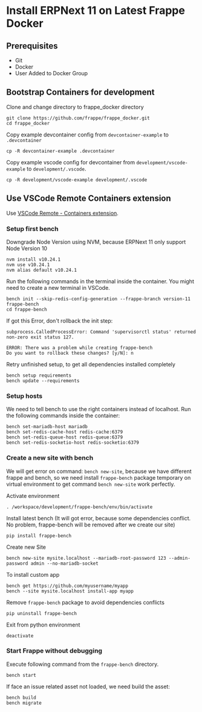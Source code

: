# Install ERPNext 11 on Latest Frappe Docker

## Prerequisites

- Git
- Docker
- User Added to Docker Group


## Bootstrap Containers for development

Clone and change directory to frappe_docker directory

```shell
git clone https://github.com/frappe/frappe_docker.git
cd frappe_docker
```

Copy example devcontainer config from `devcontainer-example` to `.devcontainer`

```shell
cp -R devcontainer-example .devcontainer
```

Copy example vscode config for devcontainer from `development/vscode-example` to `development/.vscode`.

```shell
cp -R development/vscode-example development/.vscode
```

## Use VSCode Remote Containers extension

Use [VSCode Remote - Containers extension](https://marketplace.visualstudio.com/items?itemName=ms-vscode-remote.remote-containers).


### Setup first bench

Downgrade Node Version using NVM, because ERPNext 11 only support Node Version 10
```shell
nvm install v10.24.1
nvm use v10.24.1
nvm alias default v10.24.1
```

Run the following commands in the terminal inside the container. You might need to create a new terminal in VSCode.

```shell
bench init --skip-redis-config-generation --frappe-branch version-11 frappe-bench
cd frappe-bench
```

If got this Error, don't rollback the init step:
```shell
subprocess.CalledProcessError: Command 'supervisorctl status' returned non-zero exit status 127.

ERROR: There was a problem while creating frappe-bench
Do you want to rollback these changes? [y/N]: n
```

Retry unfinished setup, to get all dependencies installed completely
```
bench setup requirements
bench update --requirements
```
### Setup hosts

We need to tell bench to use the right containers instead of localhost. Run the following commands inside the container:

```shell
bench set-mariadb-host mariadb
bench set-redis-cache-host redis-cache:6379
bench set-redis-queue-host redis-queue:6379
bench set-redis-socketio-host redis-socketio:6379
```

### Create a new site with bench

We will get error on command: ```bench new-site```, because we have different frappe and bench, so we need install ```frappe-bench``` package temporary on virtual environment to get command ```bench new-site``` work perfectly.

Activate environment
```shell
. /workspace/development/frappe-bench/env/bin/activate
```
Install latest bench (It will got error, because some dependencies conflict. No problem, frappe-bench will be removed after we create our site)
```shell
pip install frappe-bench
```
Create new Site
```shell
bench new-site mysite.localhost --mariadb-root-password 123 --admin-password admin --no-mariadb-socket
```
To install custom app

```shell
bench get https://github.com/myusername/myapp
bench --site mysite.localhost install-app myapp
```

Remove ```frappe-bench``` package to avoid dependencies conflicts
```shell
pip uninstall frappe-bench
```

Exit from python environment

```
deactivate
```

### Start Frappe without debugging

Execute following command from the `frappe-bench` directory.

```shell
bench start
```

If face an issue related asset not loaded, we need build the asset:
```shell
bench build
bench migrate
```

